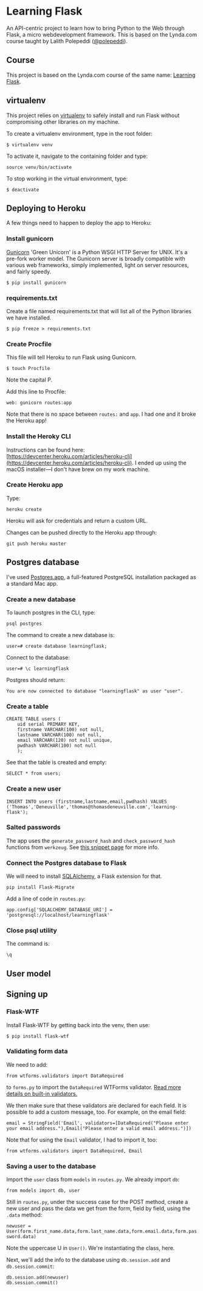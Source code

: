 # Learning Flask
An API-centric project to learn how to bring Python to the Web through Flask, a micro webdevelopment framework. This is based on the Lynda.com course taught by Lalith Polepeddi ([@polepeddi](https://github.com/lpolepeddi)).

## Course

This project is based on the Lynda.com course of the same name: [Learning Flask](https://www.lynda.com/Flask-tutorials/Learning-Flask/521231-2.html).

## virtualenv

This project relies on [virtualenv](https://virtualenv.pypa.io/en/stable/) to safely install and run Flask without compromising other libraries on my machine.

To create a virtualenv environment, type in the root folder:

`$ virtualenv venv`

To activate it, navigate to the containing folder and type:

`source venv/bin/activate`

To stop working in the virtual environment, type:

`$ deactivate`

## Deploying to Heroku

A few things need to happen to deploy the app to Heroku:

### Install gunicorn

[Gunicorn](http://gunicorn.org/) 'Green Unicorn' is a Python WSGI HTTP Server for UNIX. It's a pre-fork worker model. The Gunicorn server is broadly compatible with various web frameworks, simply implemented, light on server resources, and fairly speedy.

`$ pip install gunicorn`

### requirements.txt

Create a file named requirements.txt that will list all of the Python libraries we have installed.

`$ pip freeze > requirements.txt`

### Create Procfile

This file will tell Heroku to run Flask using Gunicorn.

`$ touch Procfile`

Note the capital P.

Add this line to Procfile:

`web: gunicorn routes:app`

Note that there is no space between `routes:` and `app`. I had one and it broke the Heroku app!

### Install the Heroky CLI

Instructions can be found here: [https://devcenter.heroku.com/articles/heroku-cli](https://devcenter.heroku.com/articles/heroku-cli). I ended up using the macOS installer—I don't have brew on my work machine.

### Create Heroku app

Type:

`heroku create`

Heroku will ask for credentials and return a custom URL.

Changes can be pushed directly to the Heroku app through:

`git push heroku master`

## Postgres database

I've used [Postgres.app,](https://postgresapp.com/) a full-featured PostgreSQL installation packaged as a standard Mac app.

### Create a new database

To launch postgres in the CLI, type:

`psql postgres`

The command to create a new database is:

`user=# create database learningflask;`

Connect to the database:

`user=# \c learningflask`

Postgres should return:

`You are now connected to database "learningflask" as user "user".`

### Create a table

```
CREATE TABLE users (
	uid serial PRIMARY KEY,
	firstname VARCHAR(100) not null,
	lastname VARCHAR(100) not null,
	email VARCHAR(120) not null unique,
	pwdhash VARCHAR(100) not null
	);
```


See that the table is created and empty:

`SELECT * from users;`

### Create a new user

`INSERT INTO users (firstname,lastname,email,pwdhash) VALUES ('Thomas','Deneuville','thomas@thomasdeneuville.com','learning-flask');`

### Salted passwords

The app uses the `generate_password_hash` and `check_password_hash` functions from `werkzeug`. See [this snippet page](http://flask.pocoo.org/snippets/54/) for more info.


### Connect the Postgres database to Flask

We will need to install [SQLAlchemy,](https://www.sqlalchemy.org/) a Flask extension for that.

`pip install Flask-Migrate`

Add a line of code in `routes.py`:

`app.config['SQLALCHEMY_DATABASE_URI'] = 'postgresql://localhost/learningflask'`

### Close psql utility

The command is:

`\q`

## User model

## Signing up

### Flask-WTF

Install Flask-WTF by getting back into the venv, then use:

`$ pip install flask-wtf`

### Validating form data

We need to add:

`from wtforms.validators import DataRequired`

to `forms.py` to import the `DataRequired` WTForms validator. [Read more details on built-in validators.](http://wtforms.readthedocs.io/en/latest/validators.html#built-in-validators)

We then make sure that these validators are declared for each field. It is possible to add a custom message, too. For example, on the email field:

`email = StringField('Email', validators=[DataRequired("Please enter your email address."),Email("Please enter a valid email address.")])`

Note that for using the `Email` validator, I had to import it, too:

`from wtforms.validators import DataRequired, Email`

### Saving a user to the database

Import the `user` class from `models` in `routes.py`. We already import `db`:

`from models import db, user`

Still in `routes.py`, under the success case for the POST method, create a new user and pass the data we get from the form, field by field, using the `.data` method:

`newuser = User(form.first_name.data,form.last_name.data,form.email.data,form.password.data)`

Note the uppercase U in `User()`. We're instantiating the class, here.

Next, we'll add the info to the database using `db.session.add` and `db.session.commit`:

```
db.session.add(newuser)
db.session.commit()
```






